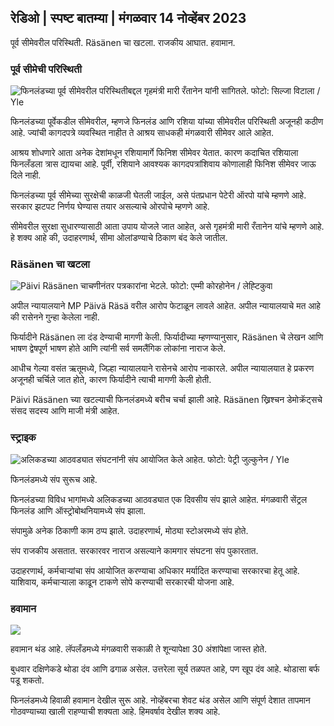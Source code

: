 ## रेडिओ \| स्पष्ट बातम्या \| मंगळवार 14 नोव्हेंबर 2023

पूर्व सीमेवरील परिस्थिती. Räsänen चा खटला. राजकीय आघात. हवामान.

### पूर्व सीमेची परिस्थिती

![फिनलंडच्या पूर्व सीमेवरील परिस्थितीबद्दल गृहमंत्री मारी रँतानेन यांनी सांगितले. फोटो: सिल्जा विटाला / Yle](https://images.cdn.yle.fi/image/upload/c_crop,h_2035,w_3619,x_0,y_102/ar_1.777777777777777,c_fill,g_faces,h/175,h/1755q_auto:eco/f_auto/fl_lossy/v1699539222/39-1186974652d2d84065b6)

फिनलंडच्या पूर्वेकडील सीमेवरील, म्हणजे फिनलंड आणि रशिया यांच्या सीमेवरील परिस्थिती अजूनही कठीण आहे. ज्यांची कागदपत्रे व्यवस्थित नाहीत ते आश्रय साधकही मंगळवारी सीमेवर आले आहेत.

आश्रय शोधणारे आता अनेक देशांमधून रशियामार्गे फिनिश सीमेवर येतात. कारण कदाचित रशियाला फिनलँडला त्रास द्यायचा आहे. पूर्वी, रशियाने आवश्यक कागदपत्रांशिवाय कोणालाही फिनिश सीमेवर जाऊ दिले नाही.

फिनलंडच्या पूर्व सीमेच्या सुरक्षेची काळजी घेतली जाईल, असे पंतप्रधान पेटेरी ऑरपो यांचे म्हणणे आहे. सरकार झटपट निर्णय घेण्यास तयार असल्याचे ओरपोचे म्हणणे आहे.

सीमेवरील सुरक्षा सुधारण्यासाठी आता उपाय योजले जात आहेत, असे गृहमंत्री मारी रँतानेन यांचे म्हणणे आहे. हे शक्य आहे की, उदाहरणार्थ, सीमा ओलांडण्याचे ठिकाण बंद केले जातील.

### Räsänen चा खटला

![Päivi Räsänen चाचणीनंतर पत्रकारांना भेटले. फोटो: एम्मी कोरहोनेन / लेह्टिकुवा](https://images.cdn.yle.fi/image/upload/c_crop,h_2874,w_5110,x_10,y_131/ar_1.777777777777777,c_fill,g_7777777,c_fill,g_6/10/20p_0,0p_00/q_auto:eco/f_auto/fl_lossy/v1699970382/39-1200146655334491cf27)

अपील न्यायालयाने MP Päivä Räsä वरील आरोप फेटाळून लावले आहेत. अपील न्यायालयाचे मत आहे की रासेनने गुन्हा केलेला नाही.

फिर्यादीने Räsänen ला दंड देण्याची मागणी केली. फिर्यादीच्या म्हणण्यानुसार, Räsänen चे लेखन आणि भाषण द्वेषपूर्ण भाषण होते आणि त्यांनी सर्व समलैंगिक लोकांना नाराज केले.

आधीच गेल्या वसंत ऋतूमध्ये, जिल्हा न्यायालयाने रासेनचे आरोप नाकारले. अपील न्यायालयात हे प्रकरण अजूनही चर्चिले जात होते, कारण फिर्यादीने त्याची मागणी केली होती.

Päivi Räsänen च्या खटल्याची फिनलंडमध्ये बरीच चर्चा झाली आहे. Räsänen ख्रिश्चन डेमोक्रॅट्सचे संसद सदस्य आणि माजी मंत्री आहेत.

### स्ट्राइक

![अलिकडच्या आठवड्यात संघटनांनी संप आयोजित केले आहेत. फोटो: पेट्री जुल्कुनेन / Yle ](https://images.cdn.yle.fi/image/upload/c_crop,h_2268,w_4031,x_0,y_79/ar_1.7777777777777777,c_fill,g_faces,h_157777777777777777777777777777777777777777777777777777777777777777777777777777777777777777777777777777777777777777777777,c_fill,g_faces,h/155/015/015q_auto:eco/f_auto/fl_lossy/v1699516057/39-1197941654c8e0786a42)

फिनलंडमध्ये संप सुरूच आहे.

फिनलंडच्या विविध भागांमध्ये अलिकडच्या आठवड्यात एक दिवसीय संप झाले आहेत. मंगळवारी सेंट्रल फिनलंड आणि ऑस्ट्रोबोथनियामध्ये संप झाला.

संपामुळे अनेक ठिकाणी काम ठप्प झाले. उदाहरणार्थ, मोठ्या स्टोअरमध्ये संप होते.

संप राजकीय असतात. सरकारवर नाराज असल्याने कामगार संघटना संप पुकारतात.

उदाहरणार्थ, कर्मचार्‍यांचा संप आयोजित करण्याचा अधिकार मर्यादित करण्याचा सरकारचा हेतू आहे. याशिवाय, कर्मचार्‍याला काढून टाकणे सोपे करण्याची सरकारची योजना आहे.

### हवामान

![](https://images.cdn.yle.fi/image/upload/c_crop,h_1080,w_1919,x_0,y_0/ar_1.7777777777777777,c_fill,g_faces,h_675,w_1200/dco.f_auto/fl_lossy/v1699978341/39-120060665539c47bcdf6)

हवामान थंड आहे. लॅपलँडमध्ये मंगळवारी सकाळी ते शून्यापेक्षा 30 अंशांपेक्षा जास्त होते.

बुधवार दक्षिणेकडे थोडा दंव आणि ढगाळ असेल. उत्तरेला सूर्य तळपत आहे, पण खूप दंव आहे. थोडासा बर्फ पडू शकतो.

फिनलंडमध्ये हिवाळी हवामान देखील सुरू आहे. नोव्हेंबरचा शेवट थंड असेल आणि संपूर्ण देशात तापमान गोठवण्याच्या खाली राहण्याची शक्यता आहे. हिमवर्षाव देखील शक्य आहे.